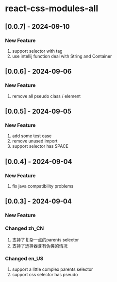 # react-css-modules-all

## [0.0.7] - 2024-09-10

### New Feature 

1. support selector with tag
2. use intellij function deal with String and Container

## [0.0.6] - 2024-09-06

### New Feature

1. remove all pseudo class / element

## [0.0.5] - 2024-09-05

### New Feature
1. add some test case
2. remove unused import
3. support selector has SPACE


## [0.0.4] - 2024-09-04

### New Feature

1. fix java compatibility problems

## [0.0.3] - 2024-09-04

### New Feature 

### Changed zh_CN
1. 支持了复杂一点的parents selector
2. 支持了选择器含有伪类的情况

### Changed en_US
1. support a little complex parents selector
2. support css selector has pseudo 
